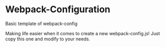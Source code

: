 # Webpack-Configuration
Basic template of webpack-config

Making life easier when it comes to create a new webpack-config.js! Just copy this one and modify to your needs.
